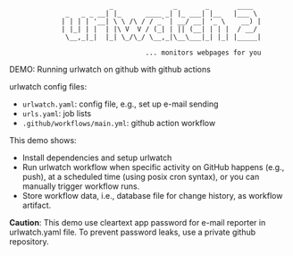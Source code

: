 ```
                         _               _       _       ____
              _   _ _ __| |_      ____ _| |_ ___| |__   |___ \
             | | | | '__| \ \ /\ / / _` | __/ __| '_ \    __) |
             | |_| | |  | |\ V  V / (_| | || (__| | | |  / __/
              \__,_|_|  |_| \_/\_/ \__,_|\__\___|_| |_| |_____|

                                  ... monitors webpages for you
```

DEMO: Running urlwatch on github with github actions

urlwatch config files:
 - `urlwatch.yaml`: config file, e.g., set up e-mail sending
 - `urls.yaml`: job lists
 - `.github/workflows/main.yml`: github action workflow

This demo shows:
 - Install dependencies and setup urlwatch
 - Run urlwatch workflow when specific activity on GitHub happens (e.g., push), at a scheduled time (using posix cron syntax), or you can manually trigger workflow runs.
 - Store workflow data, i.e., database file for change history, as workflow artifact.

**Caution**: This demo use cleartext app password for e-mail reporter in urlwatch.yaml file. To prevent password leaks, use a private github repository.
